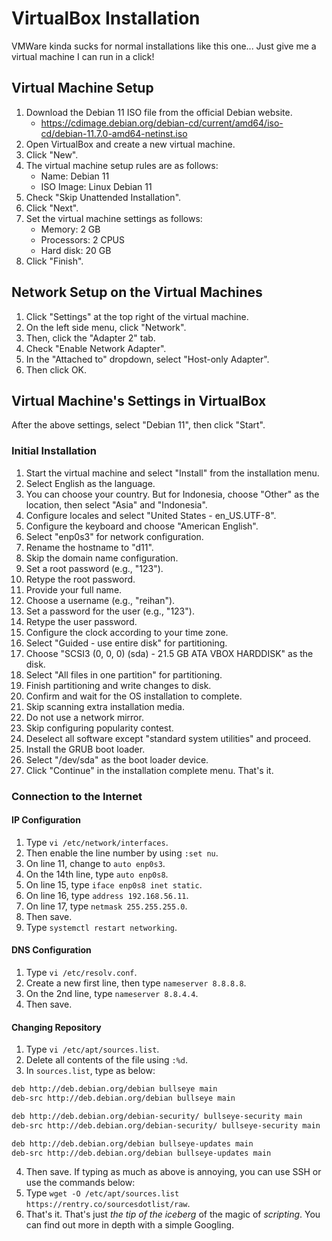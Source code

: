 # VirtualBox Installation
VMWare kinda sucks for normal installations like this one... Just give me a virtual machine I can run in a click!

## Virtual Machine Setup
1. Download the Debian 11 ISO file from the official Debian website.
   - https://cdimage.debian.org/debian-cd/current/amd64/iso-cd/debian-11.7.0-amd64-netinst.iso
2. Open VirtualBox and create a new virtual machine.
3. Click "New".
4. The virtual machine setup rules are as follows:
    - Name: Debian 11
    - ISO Image: Linux Debian 11
5. Check "Skip Unattended Installation".
6. Click "Next".
7. Set the virtual machine settings as follows:
    - Memory: 2 GB
    - Processors: 2 CPUS
    - Hard disk: 20 GB
8. Click "Finish".

## Network Setup on the Virtual Machines
1. Click "Settings" at the top right of the virtual machine.
2. On the left side menu, click "Network".
3. Then, click the "Adapter 2" tab.
4. Check "Enable Network Adapter".
5. In the "Attached to" dropdown, select "Host-only Adapter".
6. Then click OK.

## Virtual Machine's Settings in VirtualBox
After the above settings, select "Debian 11", then click "Start".
### Initial Installation
1. Start the virtual machine and select "Install" from the installation menu.
2. Select English as the language.
3. You can choose your country. But for Indonesia, choose "Other" as the location, then select "Asia" and "Indonesia".
4. Configure locales and select "United States - en_US.UTF-8".
5. Configure the keyboard and choose "American English".
6. Select "enp0s3" for network configuration.
7. Rename the hostname to "d11".
8. Skip the domain name configuration.
9. Set a root password (e.g., "123").
10. Retype the root password.
11. Provide your full name.
12. Choose a username (e.g., "reihan").
13. Set a password for the user (e.g., "123").
14. Retype the user password.
15. Configure the clock according to your time zone.
16. Select "Guided - use entire disk" for partitioning.
17. Choose "SCSI3 (0, 0, 0) (sda) - 21.5 GB ATA VBOX HARDDISK" as the disk.
18. Select "All files in one partition" for partitioning.
19. Finish partitioning and write changes to disk.
20. Confirm and wait for the OS installation to complete.
21. Skip scanning extra installation media.
22. Do not use a network mirror.
23. Skip configuring popularity contest.
24. Deselect all software except "standard system utilities" and proceed.
25. Install the GRUB boot loader.
26. Select "/dev/sda" as the boot loader device.
27. Click "Continue" in the installation complete menu.
That's it.

### Connection to the Internet
#### IP Configuration
1. Type `vi /etc/network/interfaces`.
2. Then enable the line number by using `:set nu`.
3. On line 11, change to `auto enp0s3`.
4. On the 14th line, type `auto enp0s8`.
5. On line 15, type `iface enp0s8 inet static`.
6. On line 16, type `address 192.168.56.11`.
7. On line 17, type `netmask 255.255.255.0`.
8. Then save.
9. Type `systemctl restart networking`.

#### DNS Configuration
1. Type `vi /etc/resolv.conf`.
2. Create a new first line, then type `nameserver 8.8.8.8`.
3. On the 2nd line, type `nameserver 8.8.4.4`.
4. Then save.

#### Changing Repository
1. Type `vi /etc/apt/sources.list`.
2. Delete all contents of the file using `:%d`.
3. In `sources.list`, type as below:
```bash title="sources.list" 
deb http://deb.debian.org/debian bullseye main  
deb-src http://deb.debian.org/debian bullseye main

deb http://deb.debian.org/debian-security/ bullseye-security main  
deb-src http://deb.debian.org/debian-security/ bullseye-security main

deb http://deb.debian.org/debian bullseye-updates main  
deb-src http://deb.debian.org/debian bullseye-updates main
```
4. Then save.
If typing as much as above is annoying, you can use SSH or use the commands below:
1. Type `wget -O /etc/apt/sources.list https://rentry.co/sourcesdotlist/raw`.
2. That's it.
That's just *the tip of the iceberg* of the magic of *scripting*. You can find out more in depth with a simple Googling.